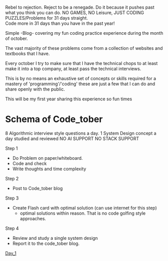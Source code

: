 Rebel to rejection.
Reject to be a renegade.
Do it because it pushes past what you think you can do.
NO GAMES, NO Leisure, JUST CODING PUZZLES/Problems for 31 days straight.  
Code more in 31 days than you have in the past year!

Simple -Blog- covering my fun coding practice experience during the month of october.

The vast majority of these problems come from a collection of websites and textbooks that I have.

Every october I try to make sure that I have the technical chops to at least make it into a top company, at least pass the technical interviews.

This is by no means an exhaustive set of concepts or skills required for a mastery of 'programming'/'coding' these are just a few that I can do and share openly with the public.

This will be my first year sharing this experience so fun times

# Schema of Code_tober
8 Algorithmic interview style questions a day.
1 System Design concept a day studied and reviewed
NO AI SUPPORT
NO STACK SUPPORT

Step 1
  - Do Problem on paper/whiteboard.
  - Code and check
  - Write thoughts and time complexity

Step 2
  - Post to Code_tober blog

Step 3
  - Create Flash card with optimal solution (can use internet for this step)
      - optimal solutions within reason.  That is no code golfing style approaches.

Step 4
  - Review and study a single system design
  - Report it to the code_tober blog.

[Day_1](Day_1.md)
